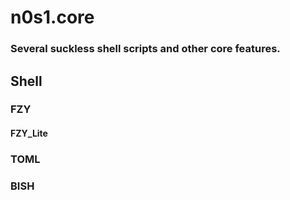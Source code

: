 # n0s1.core

### Several suckless shell scripts and other core features.

## Shell

### FZY
#### FZY_Lite

### TOML

### BISH
